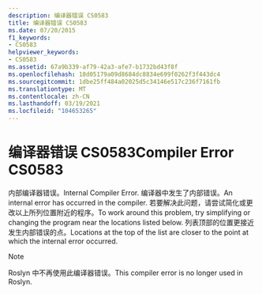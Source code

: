 ```yaml
---
description: 编译器错误 CS0583
title: 编译器错误 CS0583
ms.date: 07/20/2015
f1_keywords:
- CS0583
helpviewer_keywords:
- CS0583
ms.assetid: 67a9b339-af79-42a3-afe7-b1732bd43f8f
ms.openlocfilehash: 18d05179a09d8684dc8834e699f0262f3f443dc4
ms.sourcegitcommit: 1dbe25ff484a02025d5c34146e517c236f7161fb
ms.translationtype: MT
ms.contentlocale: zh-CN
ms.lasthandoff: 03/19/2021
ms.locfileid: "104653265"
---
```

# <a name="compiler-error-cs0583"></a><span data-ttu-id="db1cd-103">编译器错误 CS0583</span><span class="sxs-lookup"><span data-stu-id="db1cd-103">Compiler Error CS0583</span></span>

<span data-ttu-id="db1cd-104">内部编译器错误。</span><span class="sxs-lookup"><span data-stu-id="db1cd-104">Internal Compiler Error.</span></span> <span data-ttu-id="db1cd-105">编译器中发生了内部错误。</span><span class="sxs-lookup"><span data-stu-id="db1cd-105">An internal error has occurred in the compiler.</span></span> <span data-ttu-id="db1cd-106">若要解决此问题，请尝试简化或更改以上所列位置附近的程序。</span><span class="sxs-lookup"><span data-stu-id="db1cd-106">To work around this problem, try simplifying or changing the program near the locations listed below.</span></span> <span data-ttu-id="db1cd-107">列表顶部的位置更接近发生内部错误的点。</span><span class="sxs-lookup"><span data-stu-id="db1cd-107">Locations at the top of the list are closer to the point at which the internal error occurred.</span></span>

> [!NOTE]
> <span data-ttu-id="db1cd-108">Roslyn 中不再使用此编译器错误。</span><span class="sxs-lookup"><span data-stu-id="db1cd-108">This compiler error is no longer used in Roslyn.</span></span>
